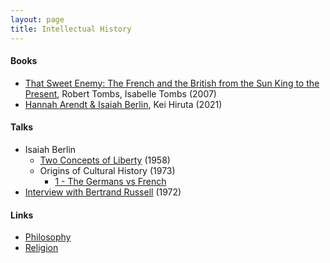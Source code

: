 ```yaml
---
layout: page
title: Intellectual History
---
```

#### Books
* [That Sweet Enemy: The French and the British from the Sun King to the Present](https://www.amazon.com/That-Sweet-Enemy-British-Present/dp/1400040248), Robert Tombs, Isabelle Tombs (2007)
* [Hannah Arendt & Isaiah Berlin](https://www.amazon.com/Hannah-Arendt-Isaiah-Berlin-Politics/dp/0691182264), Kei Hiruta (2021)

#### Talks
* Isaiah Berlin
  * [Two Concepts of Liberty](https://www.youtube.com/watch?v=UCsfT2WsitE) (1958)
  * Origins of Cultural History (1973)
    * [1 - The Germans vs French](https://www.youtube.com/watch?v=eZinUTb-bWg&t=901s)
* [Interview with Bertrand Russell](https://www.youtube.com/watch?v=xL_sMXfzzyA) (1972)

#### Links
* [Philosophy](philosophy.md)
* [Religion](religion.md)
